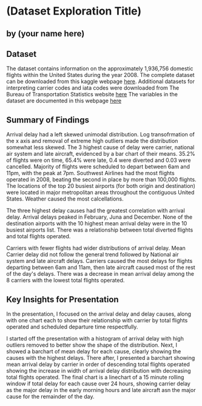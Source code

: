 # (Dataset Exploration Title)
## by (your name here)


## Dataset

The dataset contains information on the approximately 1,936,756 domestic flights within the United States during the year 2008. The complete dataset can be downloaded from this kaggle webpage [here](https://www.kaggle.com/giovamata/airlinedelaycauses/download). 
Additional datasets for interpreting carrier codes and iata codes were downloaded from The Bureau of Transportation Statistics website [here](http://stat-computing.org/dataexpo/2009/supplemental-data.html)
The variables in the dataset are documented in this webpage [here](https://www.transtats.bts.gov/Fields.asp?Table_ID=236)


## Summary of Findings

Arrival delay had a left skewed unimodal distribution. Log transofrmation of the x axis and removal of extreme high outliers made the distribution somewhat less skewed. The 3 highest cause of delay were carrier, national air system and late aircraft, evidenced by a bar chart of their means. 35.2% of flights were on time, 65.4% were late, 0.4 were diverted and 0.03 were cancelled. Majority of flights were scheduled to depart between 6am and 11pm, with the peak at 7pm. Southwest Airlines had the most flights operated in 2008, beating the second in place by more than 100,000 flights. The locations of the top 20 busiest airports (for both origin and destination) were located in major metropolitan areas throughout the contiguous United States. Weather caused the most calcellations. 

The three highest delay causes had the greatest correlation with arrival delay. Arrival delays peaked in February, Juna and December. None of the destination airports with the 10 highest mean arrival delay were in the 10 busiest airports list. There was a relationship between total diverted flights and total flights operated. 

Carriers with fewer flights had wider distributions of arrival delay. Mean Carrier delay did not follow the general trend followed by National air system and late aircraft delays. 
Carriers caused the most delays for flights departing between 6am and 11am, then late aircraft caused most of the rest of the day's delays. There was a decrease in mean arrival delay among the 8 carriers with the lowest total flights operated. 



## Key Insights for Presentation

In the presentation, I focused on the arrival delay and delay causes, along with one chart each to show their relationship with carrier by total flights operated and scheduled departure time respectfully. 

I started off the presentation with a histogram of arrival delay with high outliers removed to better show the shape of the distribution. Next, I showed a barchart of mean delay for each cause, clearly showing the causes with the highest delays. There after, I presented a barchart showing mean arrival delay by carrier in order of descending total flights operated showing the increase in width of arrival delay distribution with decreasing total flights operated. The final chart is a linechart of a 15 minute rolling window if total delay for each cause over 24 hours, showing carrier delay as the major delay in the early morning hours and late aircraft asn the major cause for the remainder of the day. 